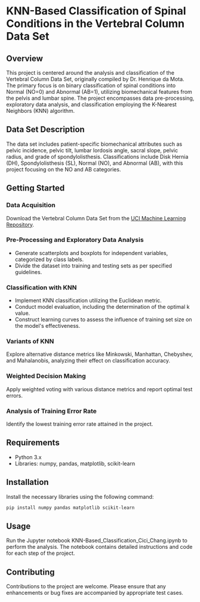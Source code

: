 # KNN-Based Classification of Spinal Conditions in the Vertebral Column Data Set

## Overview
This project is centered around the analysis and classification of the Vertebral Column Data Set, originally compiled by Dr. Henrique da Mota. The primary focus is on binary classification of spinal conditions into Normal (NO=0) and Abnormal (AB=1), utilizing biomechanical features from the pelvis and lumbar spine. The project encompasses data pre-processing, exploratory data analysis, and classification employing the K-Nearest Neighbors (KNN) algorithm.

## Data Set Description
The data set includes patient-specific biomechanical attributes such as pelvic incidence, pelvic tilt, lumbar lordosis angle, sacral slope, pelvic radius, and grade of spondylolisthesis. Classifications include Disk Hernia (DH), Spondylolisthesis (SL), Normal (NO), and Abnormal (AB), with this project focusing on the NO and AB categories.

## Getting Started

### Data Acquisition
Download the Vertebral Column Data Set from the [UCI Machine Learning Repository](https://archive.ics.uci.edu/ml/datasets/Vertebral+Column).

### Pre-Processing and Exploratory Data Analysis
- Generate scatterplots and boxplots for independent variables, categorized by class labels.
- Divide the dataset into training and testing sets as per specified guidelines.

### Classification with KNN
- Implement KNN classification utilizing the Euclidean metric.
- Conduct model evaluation, including the determination of the optimal k value.
- Construct learning curves to assess the influence of training set size on the model's effectiveness.

### Variants of KNN
Explore alternative distance metrics like Minkowski, Manhattan, Chebyshev, and Mahalanobis, analyzing their effect on classification accuracy.

### Weighted Decision Making
Apply weighted voting with various distance metrics and report optimal test errors.

### Analysis of Training Error Rate
Identify the lowest training error rate attained in the project.

## Requirements
- Python 3.x
- Libraries: numpy, pandas, matplotlib, scikit-learn

## Installation
Install the necessary libraries using the following command:
```bash
pip install numpy pandas matplotlib scikit-learn
```

## Usage
Run the Jupyter notebook KNN-Based_Classification_Cici_Chang.ipynb to perform the analysis. The notebook contains detailed instructions and code for each step of the project.

## Contributing
Contributions to the project are welcome. Please ensure that any enhancements or bug fixes are accompanied by appropriate test cases.
